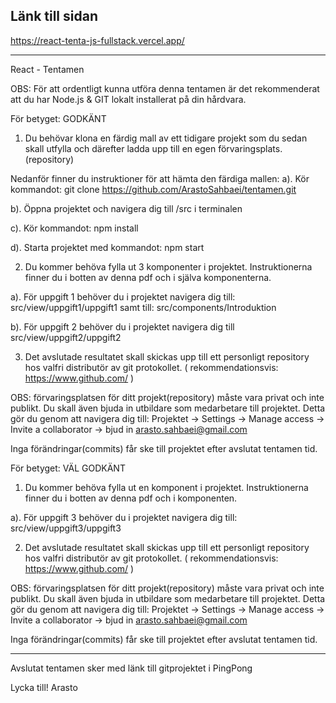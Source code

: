 ## Länk till sidan

https://react-tenta-js-fullstack.vercel.app/

_____________________________________________________________________________________


React - Tentamen

OBS: För att ordentligt kunna utföra denna tentamen är det rekommenderat att du har Node.js & GIT lokalt installerat på din hårdvara.

För betyget: GODKÄNT

1.	Du behövar klona en färdig mall av ett tidigare projekt som du sedan skall utfylla och därefter ladda upp till en egen förvaringsplats. (repository)

Nedanför finner du instruktioner för att hämta den färdiga mallen:
a).  Kör kommandot: git clone https://github.com/ArastoSahbaei/tentamen.git

b). Öppna projektet och navigera dig till /src i terminalen

c). Kör kommandot: npm install

d). Starta projektet med kommandot: npm start

2.	Du kommer behöva fylla ut 3 komponenter i projektet. Instruktionerna finner du i botten av denna pdf och i själva komponenterna.

a). För uppgift 1 behöver du i projektet navigera dig till: src/view/uppgift1/uppgift1           samt till: src/components/Introduktion

b). För uppgift 2 behöver du i projektet navigera dig till src/view/uppgift2/uppgift2


3.	Det avslutade resultatet skall skickas upp till ett personligt repository hos valfri distributör av git protokollet. ( rekommendationsvis: https://www.github.com/  )

OBS: förvaringsplatsen för ditt projekt(repository) måste vara privat och inte publikt.
Du skall även bjuda in utbildare som medarbetare till projektet. Detta gör du genom att navigera dig till: Projektet -> Settings -> Manage access -> Invite a collaborator -> bjud in arasto.sahbaei@gmail.com

Inga förändringar(commits) får ske till projektet efter avslutat tentamen tid.



För betyget: VÄL GODKÄNT

1.	Du kommer behöva fylla ut en komponent i projektet. Instruktionerna finner du i botten av denna pdf och i komponenten.

a). För uppgift 3 behöver du i projektet navigera dig till: src/view/uppgift3/uppgift3


2.	Det avslutade resultatet skall skickas upp till ett personligt repository hos valfri distributör av git protokollet. ( rekommendationsvis: https://www.github.com/ )

OBS: förvaringsplatsen för ditt projekt(repository) måste vara privat och inte publikt.
Du skall även bjuda in utbildare som medarbetare till projektet. Detta gör du genom att navigera dig till: Projektet -> Settings -> Manage access -> Invite a collaborator -> bjud in arasto.sahbaei@gmail.com

Inga förändringar(commits) får ske till projektet efter avslutat tentamen tid.

_____________________________________________________________________________________

Avslutat tentamen sker med länk till gitprojektet i PingPong

Lycka till!
Arasto
